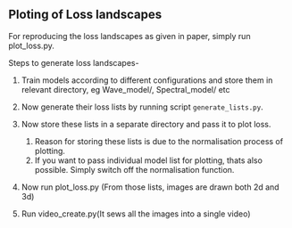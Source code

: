 ## Ploting of Loss landscapes

For reproducing the loss landscapes as given in paper, simply run plot_loss.py.

Steps to generate loss landscapes-
1)  Train models according to different configurations and store them in relevant directory, eg Wave_model/, Spectral_model/ etc
2)  Now generate their loss lists by running script `generate_lists.py`. 
3)  Now store these lists in a separate directory and pass it to plot loss.
    1) Reason for storing these lists is due to the normalisation process of plotting.
    2) If you want to pass individual model list for plotting, thats also possible. Simply switch off the normalisation function.
  
4) Now run plot_loss.py (From those lists, images are drawn both 2d and 3d)
5) Run video_create.py(It sews all the images into a single video)
  